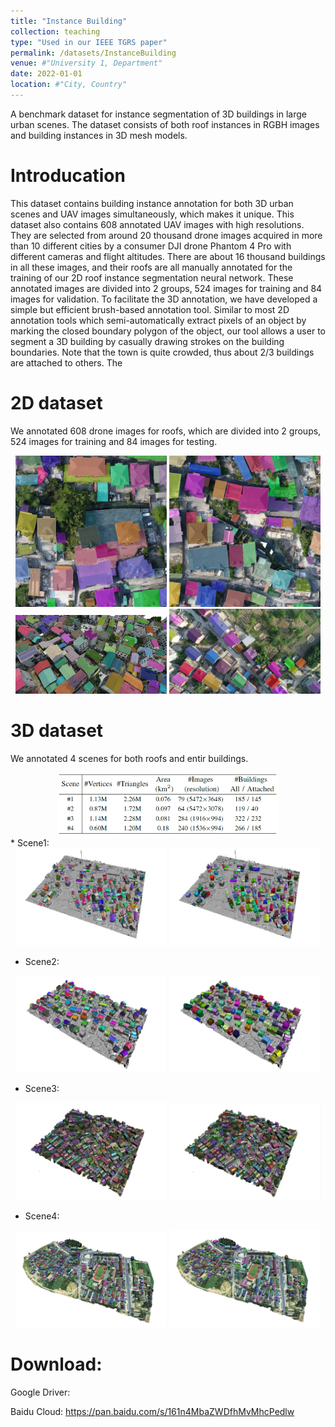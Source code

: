 ```yaml
---
title: "Instance Building"
collection: teaching
type: "Used in our IEEE TGRS paper"
permalink: /datasets/InstanceBuilding
venue: #"University 1, Department"
date: 2022-01-01
location: #"City, Country"
---
```


A benchmark dataset for instance segmentation of 3D buildings in large urban scenes. The dataset consists of both roof instances in RGBH images and building instances in 3D mesh models.

Introducation
======
This dataset contains building instance annotation for both 3D urban scenes and UAV images simultaneously, which makes it unique. This dataset also contains 608 annotated UAV images with high resolutions. They are selected from around 20 thousand drone images acquired in more than 10 different cities by a consumer DJI drone Phantom 4 Pro with different cameras and flight altitudes. There are about 16 thousand buildings in all these images, and their roofs are all manually annotated for the training of our 2D roof instance segmentation neural network. These annotated images are divided into 2 groups, 524 images for training and 84 images for validation. To facilitate the 3D annotation, we have developed a simple but efficient brush-based annotation tool. Similar to most 2D annotation tools which semi-automatically extract pixels of an object by marking the closed boundary polygon of the object, our tool allows a user to segment a 3D building by casually drawing strokes on the building boundaries. Note that the town is quite crowded, thus about 2/3 buildings are attached to others. The 

2D dataset
======
We annotated 608 drone images for roofs, which are divided into 2 groups, 524 images for training and 84 images for testing.

<div align="center">
<img src='../files/DatasetInstanceBuilding/185-2400-5600-OR.jpg' width="48%" />
<img src='../files/DatasetInstanceBuilding/187-4000-5600-OR.jpg' width="48%" />
</div>
<div align="center">
<img src='../files/DatasetInstanceBuilding/s143.jpg' width="48%" />
<img src='../files/DatasetInstanceBuilding/C_C281.jpg' width="48%" />
</div>

3D dataset
======
We annotated 4 scenes for both roofs and entir buildings.

<div align="center">
<img src='../files/DatasetInstanceBuilding/statistics.png' width="70%" />
</div>
* Scene1:
<div align="center">
<img src='../files/DatasetInstanceBuilding/s1-roof.jpg' width="48%" />
<img src='../files/DatasetInstanceBuilding/s1-building.jpg' width="48%" />
</div>

* Scene2:
<div align="center">
<img src='files/DatasetInstanceBuilding/s2-roof.jpg' width="48%" />
<img src='files/DatasetInstanceBuilding/s2-building.jpg' width="48%" />
</div>

* Scene3:
<div align="center">
<img src='files/DatasetInstanceBuilding/s3-roof.jpg' width="48%" />
<img src='files/DatasetInstanceBuilding/s3-building.jpg' width="48%" />
</div>

* Scene4:
<div align="center">
<img src='../files/DatasetInstanceBuilding/s4-roof.jpg' width="48%" />
<img src='../files/DatasetInstanceBuilding/s4-building.jpg' width="48%" />
</div>

Download:
======
Google Driver:  

Baidu Cloud: https://pan.baidu.com/s/161n4MbaZWDfhMvMhcPedlw
